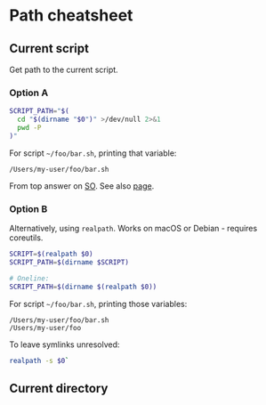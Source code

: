 # Path cheatsheet

## Current script

Get path to the current script.

### Option A

```sh
SCRIPT_PATH="$(
  cd "$(dirname "$0")" >/dev/null 2>&1
  pwd -P
)"
```

For script `~/foo/bar.sh`, printing that variable:

```
/Users/my-user/foo/bar.sh
```

From top answer on [SO](https://stackoverflow.com/questions/4774054/reliable-way-for-a-bash-script-to-get-the-full-path-to-itself/4774063). See also [page](http://mywiki.wooledge.org/BashFAQ/028).

### Option B

Alternatively, using `realpath`. Works on macOS or Debian - requires coreutils.

```sh
SCRIPT=$(realpath $0)
SCRIPT_PATH=$(dirname $SCRIPT)

# Oneline:
SCRIPT_PATH=$(dirname $(realpath $0))
```


For script `~/foo/bar.sh`, printing those variables:

```
/Users/my-user/foo/bar.sh
/Users/my-user/foo
```


To leave symlinks unresolved: 

```sh
realpath -s $0`
```

## Current directory
<!--stackedit_data:
eyJoaXN0b3J5IjpbLTEwNTE5NjA2NTksLTE2OTQ2NjM3MzVdfQ
==
-->